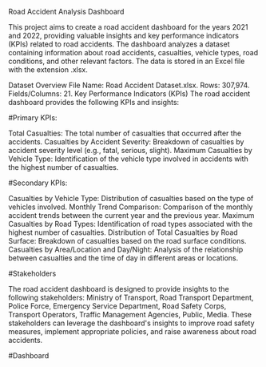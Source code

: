 Road Accident Analysis Dashboard

This project aims to create a road accident dashboard for the years 2021 and 2022, providing valuable insights and key performance indicators (KPIs) related to road accidents. 
The dashboard analyzes a dataset containing information about road accidents, casualties, vehicle types, road conditions, and other relevant factors. The data is stored in an Excel file with the extension .xlsx.

Dataset Overview
File Name: Road Accident Dataset.xlsx.
Rows: 307,974.
Fields/Columns: 21.
Key Performance Indicators (KPIs)
The road accident dashboard provides the following KPIs and insights:

#Primary KPIs:

Total Casualties: The total number of casualties that occurred after the accidents.
Casualties by Accident Severity: Breakdown of casualties by accident severity level (e.g., fatal, serious, slight).
Maximum Casualties by Vehicle Type: Identification of the vehicle type involved in accidents with the highest number of casualties.

#Secondary KPIs:

Casualties by Vehicle Type: Distribution of casualties based on the type of vehicles involved.
Monthly Trend Comparison: Comparison of the monthly accident trends between the current year and the previous year.
Maximum Casualties by Road Types: Identification of road types associated with the highest number of casualties.
Distribution of Total Casualties by Road Surface: Breakdown of casualties based on the road surface conditions.
Casualties by Area/Location and Day/Night: Analysis of the relationship between casualties and the time of day in different areas or locations.

#Stakeholders

The road accident dashboard is designed to provide insights to the following stakeholders: Ministry of Transport, Road Transport Department, Police Force, Emergency Service Department, Road Safety Corps, Transport Operators, Traffic Management Agencies, Public, Media.
These stakeholders can leverage the dashboard's insights to improve road safety measures, implement appropriate policies, and raise awareness about road accidents.

#Dashboard

